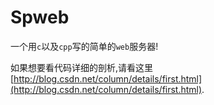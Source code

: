# Spweb
一个用`c`以及`cpp`写的简单的`web`服务器!

如果想要看代码详细的剖析,请看这里[http://blog.csdn.net/column/details/first.html](http://blog.csdn.net/column/details/first.html).